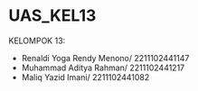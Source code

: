 # UAS_KEL13
KELOMPOK 13:
- Renaldi Yoga Rendy Menono/ 2211102441147
- Muhammad Aditya Rahman/ 2211102441217
- Maliq Yazid Imani/ 2211102441082

